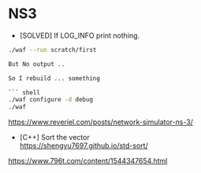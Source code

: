 # NS3

 * [SOLVED] If LOG_INFO print nothing.

```bash
./waf --run scratch/first

But No output ..

So I rebuild ... something

``` shell
./waf configure -d debug
./waf
```
https://www.reveriel.com/posts/network-simulator-ns-3/


* [C++] Sort the vector  
https://shengyu7697.github.io/std-sort/  

https://www.796t.com/content/1544347654.html
